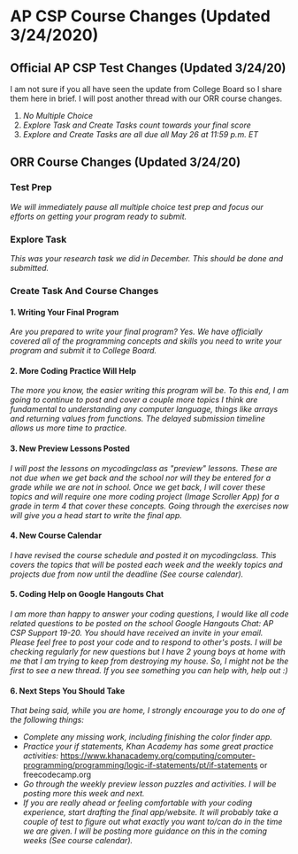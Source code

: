 # AP CSP Course Changes (Updated 3/24/2020)

## Official AP CSP Test Changes (Updated 3/24/20)

I am not sure if you all have seen the update from College Board so I share them here in brief. I will post another thread with our ORR course changes.

1. _No Multiple Choice_
2. _Explore Task and Create Tasks count towards your final score_
3. _Explore and Create Tasks are all due all May 26 at 11:59 p.m. ET_

## ORR Course Changes (Updated 3/24/20)

### Test Prep

_We will immediately pause all multiple choice test prep and focus our efforts on getting your program ready to submit._

### Explore Task

_This was your research task we did in December. This should be done and submitted._

### Create Task And Course Changes

#### 1. Writing Your Final Program

_Are you prepared to write your final program? Yes. We have officially covered all of the programming concepts and skills you need to write your program and submit it to College Board._

#### 2. More Coding Practice Will Help

_The more you know, the easier writing this program will be. To this end, I am going to continue to post and cover a couple more topics I think are fundamental to understanding any computer language, things like arrays and returning values from functions. The delayed submission timeline allows us more time to practice._

#### 3. New Preview Lessons Posted

_I will post the lessons on mycodingclass as "preview" lessons. These are not due when we get back and the school nor will they be entered for a grade while we are not in school. Once we get back, I will cover these topics and will require one more coding project (Image Scroller App) for a grade in term 4 that cover these concepts. Going through the exercises now will give you a head start to write the final app._

#### 4. New Course Calendar

_I have revised the course schedule and posted it on mycodingclass. This covers the topics that will be posted each week and the weekly topics and projects due from now until the deadline (See course calendar)._

#### 5. Coding Help on Google Hangouts Chat

_I am more than happy to answer your coding questions, I would like all code related questions to be posted on the school Google Hangouts Chat: AP CSP Support 19-20. You should have received an invite in your email. Please feel free to post your code and to respond to other's posts. I will be checking regularly for new questions but I have 2 young boys at home with me that I am trying to keep from destroying my house. So, I might not be the first to see a new thread. If you see something you can help with, help out :)_

#### 6. Next Steps You Should Take

_That being said, while you are home, I strongly encourage you to do one of the following things:_

- _Complete any missing work, including finishing the color finder app._
- _Practice your if statements, Khan Academy has some great practice activities:_ https://www.khanacademy.org/computing/computer-programming/programming/logic-if-statements/pt/if-statements or freecodecamp.org
- _Go through the weekly preview lesson puzzles and activities. I will be posting more this week and next._
- _If you are really ahead or feeling comfortable with your coding experience, start drafting the final app/website. It will probably take a couple of test to figure out what exactly you want to/can do in the time we are given. I will be posting more guidance on this in the coming weeks (See course calendar)._
